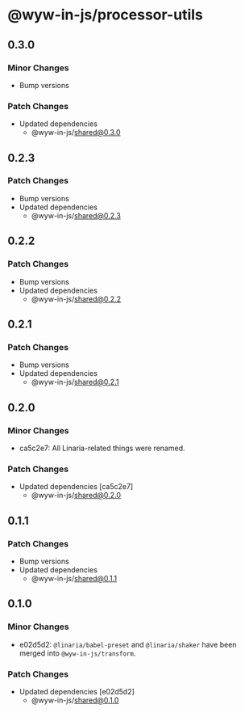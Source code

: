 # @wyw-in-js/processor-utils

## 0.3.0

### Minor Changes

- Bump versions

### Patch Changes

- Updated dependencies
  - @wyw-in-js/shared@0.3.0

## 0.2.3

### Patch Changes

- Bump versions
- Updated dependencies
  - @wyw-in-js/shared@0.2.3

## 0.2.2

### Patch Changes

- Bump versions
- Updated dependencies
  - @wyw-in-js/shared@0.2.2

## 0.2.1

### Patch Changes

- Bump versions
- Updated dependencies
  - @wyw-in-js/shared@0.2.1

## 0.2.0

### Minor Changes

- ca5c2e7: All Linaria-related things were renamed.

### Patch Changes

- Updated dependencies [ca5c2e7]
  - @wyw-in-js/shared@0.2.0

## 0.1.1

### Patch Changes

- Bump versions
- Updated dependencies
  - @wyw-in-js/shared@0.1.1

## 0.1.0

### Minor Changes

- e02d5d2: `@linaria/babel-preset` and `@linaria/shaker` have been merged into `@wyw-in-js/transform`.

### Patch Changes

- Updated dependencies [e02d5d2]
  - @wyw-in-js/shared@0.1.0
